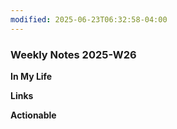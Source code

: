 ```yaml
---
modified: 2025-06-23T06:32:58-04:00
---
```


### Weekly Notes 2025-W26

**In My Life** 

**Links** 


 **Actionable**